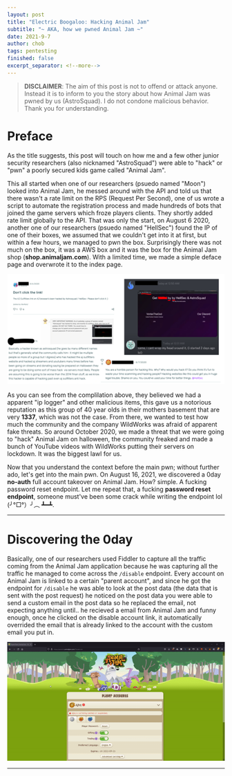 ```yaml
---
layout: post
title: "Electric Boogaloo: Hacking Animal Jam"
subtitle: "~ AKA, how we pwned Animal Jam ~"
date: 2021-9-7
author: chob
tags: pentesting
finished: false
excerpt_separator: <!--more-->
---
```


> **DISCLAIMER**: The aim of this post is not to offend or attack anyone. Instead it is to inform to you the story about how Animal Jam was pwned by us (AstroSquad). I do not condone malicious behavior. Thank you for understanding.

# Preface
As the title suggests, this post will touch on how me and a few other junior security researchers (also nicknamed "AstroSquad") were able to "hack" or "pwn" a poorly secured kids game called "Animal Jam". <!--more--> <br>

This all started when one of our researchers (psuedo named "Moon") looked into Animal Jam, he messed around with the API and told us that there wasn't a rate limit on the RPS (Request Per Second), one of us wrote a script to automate the registration process and made hundreds of bots that joined the game servers which froze players clients. They shortly added rate limit globally to the API. That was only the start, on August 6 2020, another one of our researchers (psuedo named "HellSec") found the IP of one of their boxes, we assumed that we couldn't get into it at first, but within a few hours, we managed to pwn the box. Surprisingly there was not much on the box, it was a AWS box and it was the box for the Animal Jam shop (**shop.animaljam.com**). With a limited time, we made a simple deface page and overwrote it to the index page.

<a href="/img/Electric-Boogaloo:-Hacking-Animal-Jam/compilation.png" target="_blank"><img class="centerImgMedium" src="/img/Electric-Boogaloo:-Hacking-Animal-Jam/compilation.png"></a>

As you can see from the complilation above, they believed we had a apparent "ip logger" and other malicious items, this gave us a notorious reputation as this group of 40 year olds in their mothers basement that are very **1337**, which was not the case. From there, we wanted to test how much the community and the company WildWorks was afraid of apparent fake threats. So around October 2020, we made a threat that we were going to "hack" Animal Jam on halloween, the community freaked and made a bunch of YouTube videos with WildWorks putting their servers on lockdown. It was the biggest lawl for us. <br>

Now that you understand the context before the main pwn; without further ado, let's get into the main pwn. On August 16, 2021, we discovered a 0day **no-auth** full account takeover on Animal Jam. How? simple. A fucking password reset endpoint. Let me repeat that, a fucking **password reset endpoint**, someone must've been some crack while writing the endpoint lol (╯°□°）╯︵ ┻━┻.
***
# Discovering the 0day
Basically, one of our researchers used Fiddler to capture all the traffic coming from the Animal Jam application because he was capturing all the traffic he managed to come across the `/disable` endpoint. Every account on Animal Jam is linked to a certain "parent account", and since he got the endpoint for `/disable` he was able to look at the post data (the data that is sent with the post request) he noticed on the post data you were able to send a custom email in the post data so he replaced the email, not expecting anything until.. he recieved a email from Animal Jam and funny enough, once he clicked on the disable account link, it automatically overrided the email that is already linked to the account with the custom email you put in.

<a href="/img/Electric-Boogaloo:-Hacking-Animal-Jam/lawl.gif" target="_blank"><img class="centerImgSmall" src="/img/Electric-Boogaloo:-Hacking-Animal-Jam/lawl.gif"></a>
***
